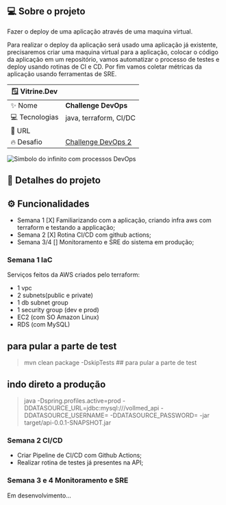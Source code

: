 ## 💻 Sobre o projeto

Fazer o deploy de uma aplicação através de uma maquina virtual.

Para realizar o deploy da aplicação será usado uma aplicação já existente, precisaremos criar uma maquina virtual para a aplicação, colocar o código da aplicação em um repositório, vamos automatizar o processo de testes e deploy usando rotinas de CI e CD. Por fim vamos coletar métricas da aplicação usando ferramentas de SRE.

| 🪟 Vitrine.Dev |     |
| -------------  | --- |
| :sparkles: Nome        | **Challenge DevOps**
| 💻 Tecnologias | java, terraform, CI/DC
| :rocket: URL         |
| :fire: Desafio     | [Challenge DevOps 2]([https://](https://www.alura.com.br/challenges/devops-2))

<!-- Inserir imagem com a #vitrinedev ao final do link -->
![Simbolo do infinito com processos DevOps](https://img.mandic.com.br/2018/06/Devops-o-que-e-DevOps-significado.png?rel=outbound#vitrinedev)

## 📃 Detalhes do projeto

## ⚙️ Funcionalidades

- Semana 1      [X] Familiarizando com a aplicação, criando infra aws com terraform e testando a applicação;
- Semana 2      [X] Rotina CI/CD com github actions;
- Semana 3/4    [] Monitoramento e SRE do sistema em produção;


### Semana 1 IaC

Serviços feitos da AWS criados pelo terraform:

- 1 vpc
- 2 subnets(public e private)
- 1 db subnet group
- 1 security group (dev e prod)
- EC2 (com SO Amazon Linux)
- RDS (com MySQL)


## para pular a parte de test

>   mvn clean package -DskipTests ## para pular a parte de test

## indo direto a produção 

>   java -Dspring.profiles.active=prod -DDATASOURCE_URL=jdbc:mysql://<url-db>/vollmed_api -DDATASOURCE_USERNAME=<nomedb> -DDATASOURCE_PASSWORD=<senhadb> -jar target/api-0.0.1-SNAPSHOT.jar


### Semana 2 CI/CD

-   Criar Pipeline de CI/CD com Github Actions;  
-   Realizar rotina de testes já presentes na API;



### Semana 3 e 4 Monitoramento e SRE

Em desenvolvimento...